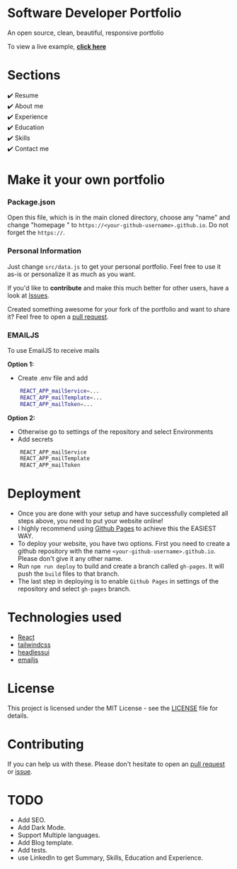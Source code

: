 # Software Developer Portfolio
An open source, clean, beautiful, responsive portfolio

To view a live example, **[click here](https://ayoubmetwalli.com/)**

# Sections 

✔️ Resume\
✔️ About me\
✔️ Experience\
✔️ Education\
✔️ Skills\
✔️ Contact me

# Make it your own portfolio

### Package.json

Open this file, which is in the main cloned directory, choose any "name" and change "homepage " to `https://<your-github-username>.github.io`. Do not forget the `https://`.

### Personal Information

Just change `src/data.js` to get your personal portfolio. Feel free to use it as-is or personalize it as much as you want.

If you'd like to **contribute** and make this much better for other users, have a look at [Issues](https://github.com/metayoub/portfolio/issues).

Created something awesome for your fork of the portfolio and want to share it? Feel free to open a [pull request](https://github.com/metayoub/portfolio/pulls).

### EMAILJS

To use EmailJS to receive mails

**Option 1:**

- Create .env file and add 

```bash
    REACT_APP_mailService=... 
    REACT_APP_mailTemplate=...
    REACT_APP_mailToken=...
```

**Option 2:**
- Otherwise go to settings of the repository and select Environments
- Add secrets

```bash
    REACT_APP_mailService
    REACT_APP_mailTemplate
    REACT_APP_mailToken
```

# Deployment
- Once you are done with your setup and have successfully completed all steps above, you need to put your website online!
- I highly recommend using [Github Pages](https://create-react-app.dev/docs/deployment/#github-pages) to achieve this the EASIEST WAY.
- To deploy your website, you have two options. First you need to create a github repository with the name `<your-github-username>.github.io`. Please don't give it any other name.
- Run `npm run deploy` to build and create a branch called `gh-pages`. It will push the `build` files to that branch.
- The last step in deploying is to enable `Github Pages` in settings of the repository and select `gh-pages` branch.

# Technologies used

- [React](https://reactjs.org/)
- [tailwindcss](https://tailwindcss.com/)
- [headlessui](https://headlessui.dev/)
- [emailjs](https://www.emailjs.com/)

# License
This project is licensed under the MIT License - see the [LICENSE](./LICENSE) file for details.

# Contributing
If you can help us with these. Please don't hesitate to open an [pull request](https://github.com/metayoub/portfolio/pulls) or [issue](https://github.com/metayoub/portfolio/issues).

# TODO
- Add SEO.
- Add Dark Mode.
- Support Multiple languages.
- Add Blog template.
- Add tests.
- use LinkedIn to get Summary, Skills, Education and Experience.

